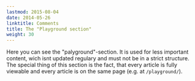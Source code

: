 ```yaml
---
lastmod: 2015-08-04
date: 2014-05-26
linktitle: Comments
title: The "Playground section"
weight: 30
---
```


Here you can see the "palyground"-section.
It is used for less important content, wich isnt updated regulary and must not be in a strict structure.
The special thing of this section is the fact, that every article is fully viewable and every article is on the same page (e.g. at `/playground/`).